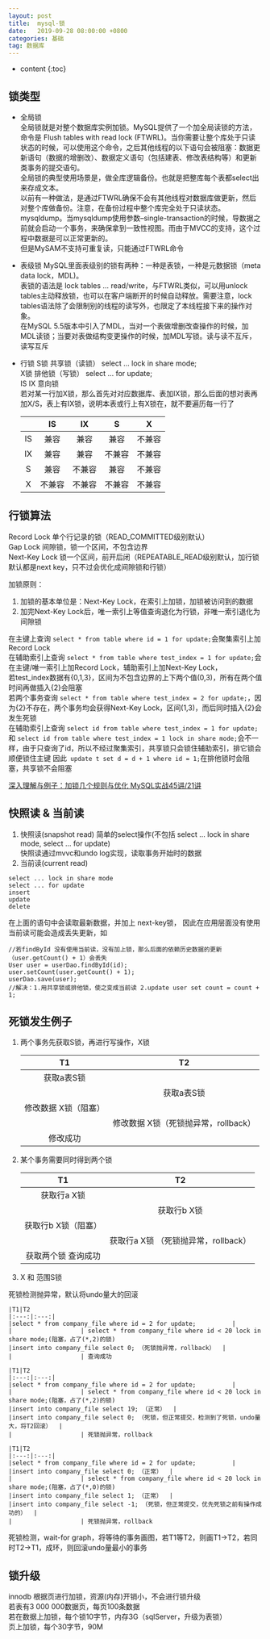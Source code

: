 ```yaml
---
layout: post
title:  mysql-锁
date:   2019-09-28 08:00:00 +0800
categories: 基础
tag: 数据库
---
```


* content
{:toc}

## 锁类型
* 全局锁   
全局锁就是对整个数据库实例加锁。MySQL提供了一个加全局读锁的方法，命令是 Flush tables with read lock (FTWRL)。当你需要让整个库处于只读状态的时候，可以使用这个命令，之后其他线程的以下语句会被阻塞：数据更新语句（数据的增删改）、数据定义语句（包括建表、修改表结构等）和更新类事务的提交语句。   
全局锁的典型使用场景是，做全库逻辑备份。也就是把整库每个表都select出来存成文本。   
以前有一种做法，是通过FTWRL确保不会有其他线程对数据库做更新，然后对整个库做备份。注意，在备份过程中整个库完全处于只读状态。   
mysqldump。当mysqldump使用参数–single-transaction的时候，导数据之前就会启动一个事务，来确保拿到一致性视图。而由于MVCC的支持，这个过程中数据是可以正常更新的。  
但是MySAM不支持可重复读，只能通过FTWRL命令
* 表级锁
MySQL里面表级别的锁有两种：一种是表锁，一种是元数据锁（meta data lock，MDL)。   
表锁的语法是 lock tables … read/write，与FTWRL类似，可以用unlock tables主动释放锁，也可以在客户端断开的时候自动释放。需要注意，lock tables语法除了会限制别的线程的读写外，也限定了本线程接下来的操作对象。   
在MySQL 5.5版本中引入了MDL，当对一个表做增删改查操作的时候，加MDL读锁；当要对表做结构变更操作的时候，加MDL写锁。读与读不互斥，读写互斥
* 行锁
 S锁 共享锁（读锁） select ... lock in share mode;   
 X锁 排他锁（写锁） select ... for update;   
 IS IX 意向锁   
若对某一行加X锁，那么首先对对应数据库、表加IX锁，那么后面的想对表再加X/S，表上有IX锁，说明本表或行上有X锁在，就不要遍历每一行了

    | |IS|IX|S|X|
    |:---:|:---:|:---:|:---:|:---:|
    |IS|兼容|兼容|兼容|不兼容|
    |IX|兼容|兼容|不兼容|不兼容|
    |S|兼容|不兼容|兼容|不兼容|
    |X|不兼容|不兼容|不兼容|不兼容|

## 行锁算法   
Record Lock     单个行记录的锁（READ_COMMITTED级别默认）   
Gap Lock        间隙锁，锁一个区间，不包含边界   
Next-Key Lock   锁一个区间，前开后闭（REPEATABLE_READ级别默认，加行锁默认都是next key，只不过会优化成间隙锁和行锁）      

加锁原则：   
1. 加锁的基本单位是：Next-Key Lock，在索引上加锁，加锁被访问到的数据   
2. 加完Next-Key Lock后，唯一索引上等值查询退化为行锁，非唯一索引退化为间隙锁   

在主键上查询 `select * from table where id = 1 for update;`会聚集索引上加Record Lock   
在辅助索引上查询 `select * from table where test_index = 1 for update;`会在主键/唯一索引上加Record Lock，辅助索引上加Next-Key Lock，   
若test_index数据有{0,1,3}，区间为不包含边界的上下两个值(0,3)，所有在两个值时间再做插入{2}会阻塞   
若两个事务查询 `select * from table where test_index = 2 for update;`，因为{2}不存在，两个事务均会获得Next-Key Lock，区间(1,3)，而后同时插入{2}会发生死锁   
在辅助索引上查询 `select id from table where test_index = 1 for update;` 和 `select id from table where test_index = 1 lock in share mode;`会不一样，由于只查询了id，所以不经过聚集索引，共享锁只会锁住辅助索引，排它锁会顺便锁住主键
因此` update t set d = d + 1 where id = 1;`在排他锁时会阻塞，共享锁不会阻塞

[深入理解与例子：加锁几个规则与优化 MySQL实战45讲/21讲]()

## 快照读 & 当前读
1. 快照读(snapshot read)
简单的select操作(不包括 select ... lock in share mode, select ... for update)   
快照读通过mvvc和undo log实现，读取事务开始时的数据
2. 当前读(current read)
```
select ... lock in share mode
select ... for update
insert
update
delete
```
在上面的语句中会读取最新数据，并加上 next-key锁，
因此在应用层面没有使用当前读可能会造成丢失更新，如
```
//若findById 没有使用当前读，没有加上锁，那么后面的依赖历史数据的更新（user.getCount() + 1）会丢失
User user = userDao.findById(id);
user.setCount(user.getCount() + 1);
userDao.save(user);
//解决：1.用共享锁或排他锁，使之变成当前读 2.update user set count = count + 1;
```

## 死锁发生例子
1. 两个事务先获取S锁，再进行写操作，X锁

    |T1|T2
    |:---:|:---:|
    |获取a表S锁          | 
    |                   | 获取a表S锁
    |修改数据  X锁（阻塞）   | 
    |                   | 修改数据 X锁（死锁抛异常，rollback）
    |修改成功   | 

2. 某个事务需要同时得到两个锁   

    |T1|T2
    |:---:|:---:|
    |获取行a X锁          | 
    |                   | 获取行b X锁
    |获取行b X锁（阻塞）   | 
    |                   | 获取行a X锁 （死锁抛异常，rollback）
    |获取两个锁 查询成功   | 

3. X 和 范围S锁

死锁检测抛异常，默认将undo量大的回滚

    |T1|T2
    |:---:|:---:|
    |select * from company_file where id = 2 for update;          | 
    |                   | select * from company_file where id < 20 lock in share mode;(阻塞，占了(*,2)的锁)
    |insert into company_file select 0; （死锁抛异常，rollback）  | 
    |                   | 查询成功 
   
    |T1|T2
    |:---:|:---:|
    |select * from company_file where id = 2 for update;          | 
    |                   | select * from company_file where id < 20 lock in share mode;(阻塞，占了(*,2)的锁)
    |insert into company_file select 19; （正常）  | 
    |insert into company_file select 0; （死锁，但正常提交，检测到了死锁，undo量大，将T2回滚）  | 
    |                   | 死锁抛异常，rollback 
  
    |T1|T2
    |:---:|:---:|
    |select * from company_file where id = 2 for update;          | 
    |insert into company_file select 0; （正常）  | 
    |                   | select * from company_file where id < 20 lock in share mode;(阻塞，占了(*,0)的锁)
    |insert into company_file select 1; （正常）  | 
    |insert into company_file select -1; （死锁，但正常提交，优先死锁之前有操作成功的）  | 
    |                   | 死锁抛异常，rollback 

死锁检测，wait-for graph，将等待的事务画图，若T1等T2，则画T1->T2，若同时T2->T1，成环，则回滚undo量最小的事务

## 锁升级
innodb 根据页进行加锁，资源(内存)开销小，不会进行锁升级   
若表有3 000 000数据页，每页100条数据   
若在数据上加锁，每个锁10字节，内存3G（sqlServer，升级为表锁）   
页上加锁，每个30字节，90M   

